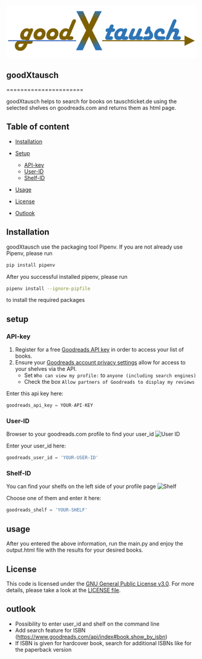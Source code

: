 ![logo](https://github.com/argv1/goodXtausch/blob/master/images/logo.PNG)

## goodXtausch
======================

goodXtausch helps to search for books on tauschticket.de using the selected shelves on goodreads.com and returns them as html page.


## Table of content

- [Installation](#installation)

- [Setup](#setup)
    - [API-key](#API-key)
    - [User-ID](#User-ID)
	- [Shelf-ID](#Shelf-ID)
- [Usage](#usage)	
- [License](#license)
- [Outlook](#outlook)

## Installation

goodXtausch use the packaging tool Pipenv.
If you are not already use Pipenv, please run 
```bash
pip install pipenv
```

After you successful installed pipenv, please run
```bash
pipenv install --ignore-pipfile
```
to install the required packages

## setup

### API-key

1. Register for a free [Goodreads API key](https://www.goodreads.com/api/keys) in order to access your list of books.
2. Ensure your [Goodreads account privacy settings](https://www.goodreads.com/user/edit?tab=settings) allow for access to your shelves via the API.
    - Set `Who can view my profile:` to `anyone (including search engines)`
    - Check the box `Allow partners of Goodreads to display my reviews`


Enter this api key here:
```python
goodreads_api_key = YOUR-API-KEY
```

### User-ID

Browser to your goodreads.com profile to find your user_id
![User ID](https://argv1.github.com/goodXtausch/images/goodreads_user_id.PNG)

Enter your user_id here:
```python
goodreads_user_id = 'YOUR-USER-ID'
```

### Shelf-ID

You can find your shelfs on the left side of your profile page
![Shelf](https://argv1.github.com/goodXtausch/images/goodreads_shelf1.PNG)

Choose one of them and enter it here:
```python
goodreads_shelf = 'YOUR-SHELF'
```

## usage
After you entered the above information, run the main.py and enjoy the output.html file with the results for your desired books.

## License

This code is licensed under the [GNU General Public License v3.0](https://choosealicense.com/licenses/gpl-3.0/). 
For more details, please take a look at the [LICENSE file](https://github.com/argv1/goodXtausch/blob/master/LICENSE).


## outlook

- Possibility to enter user_id and shelf on the command line
- Add search feature for ISBN (https://www.goodreads.com/api/index#book.show_by_isbn)
- If ISBN is given for hardcover book, search for additional ISBNs like for the paperback version
